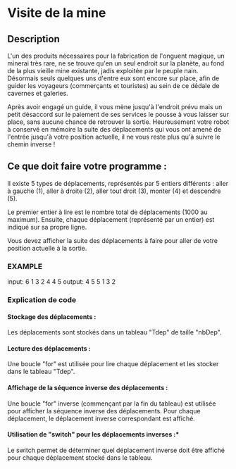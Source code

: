 # Visite de la mine 
## Description 
L'un des produits nécessaires pour la fabrication de l'onguent magique, un minerai très rare, ne se trouve qu'en un seul endroit sur la planète, au fond de la plus vieille mine existante, jadis exploitée par le peuple nain. Désormais seuls quelques uns d'entre eux sont encore sur place, afin de guider les voyageurs (commerçants et touristes) au sein de ce dédale de cavernes et galeries.

Après avoir engagé un guide, il vous mène jusqu'à l'endroit prévu mais un petit désaccord sur le paiement de ses services le pousse à vous laisser sur place, sans aucune chance de retrouver la sortie. Heureusement votre robot à conservé en mémoire la suite des déplacements qui vous ont amené de l'entrée jusqu'à votre position actuelle, il ne vous reste plus qu'à suivre le chemin inverse !

## Ce que doit faire votre programme :
Il existe 5 types de déplacements, représentés par 5 entiers différents : aller à gauche (1), aller à droite (2), aller tout droit (3), monter (4) et descendre (5).

Le premier entier à lire est le nombre total de déplacements (1000 au maximum). Ensuite, chaque déplacement (représenté par un entier) est indiqué sur sa propre ligne.

Vous devez afficher la suite des déplacements à faire pour aller de votre position actuelle à la sortie.

### EXAMPLE
input:
6
1
3
2
4
4
5
output:
4
5
5
1
3
2

### Explication de code 

#### Stockage des déplacements :
Les déplacements sont stockés dans un tableau "Tdep" de taille "nbDep".

#### Lecture des déplacements :
Une boucle "for" est utilisée pour lire chaque déplacement et les stocker dans le tableau "Tdep".

#### Affichage de la séquence inverse des déplacements :
Une boucle "for" inverse (commençant par la fin du tableau) est utilisée pour afficher la séquence inverse des déplacements. Pour chaque déplacement, le déplacement inverse correspondant est affiché.

#### Utilisation de "switch" pour les déplacements inverses :*
Le switch permet de déterminer quel déplacement inverse doit être affiché pour chaque déplacement stocké dans le tableau.